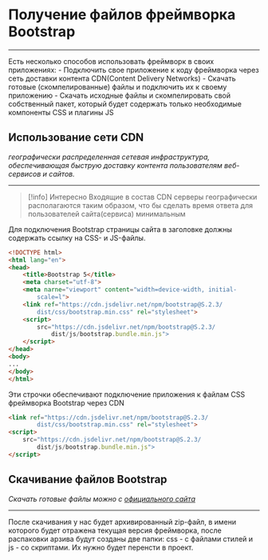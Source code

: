 # Получение файлов фреймворка Bootstrap
---

Есть несколько способов использовать фреймворк в своих приложениях:
	- Подключить свое приложение к коду фреймворка через сеть доставки контента CDN(Content Delivery Networks)
	- Скачать готовые (скомпелированные) файлы и подключить их к своему приложению
	- Скачать исходные файлы и скомпелировать свой собственный пакет, который будет содержать только необходимые компоненты CSS и плагины JS

## Использование сети CDN
_географически распределенная сетевая инфраструктура, обеспечивающая быструю доставку контента пользователям веб-сервисов и сайтов._

---
>[!info] Интересно
>Входящие в состав CDN серверы географически располагаются таким образом, что бы сделать время ответа для пользователей сайта(сервиса) минимальным

Для подключения Bootstrap страницы сайта в заголовке должны содержать ссылку на CSS- и JS-файлы.

```html
<!DOCTYPE html> 
<html lang="en"> 
<head> 
	<title>Bootstrap 5</title> 
	<meta charset="utf-8"> 
	<meta narne="viewport" content="width=device-width, initial-
		scale=l"> 
	<link ref="https://cdn.jsdelivr.net/npm/bootstrap@S.2.3/ 
		dist/css/bootstrap.min.css" rel="stylesheet"> 
	<script> 
		src="https://cdn.jsdelivr.net/npm/bootstrap@S.2.3/ 
			dist/js/bootstrap.bundle.min.js"> 
	</script> 
</head> 
<body>
...
</body> 
</html>
```
Эти строчки обеспечивают подключение приложения к файлам CSS фреймворка Bootstrap через CDN
```html
<link ref="https://cdn.jsdelivr.net/npm/bootstrap@S.2.3/ 
		dist/css/bootstrap.min.css" rel="stylesheet"> 
<script> 
	src="https://cdn.jsdelivr.net/npm/bootstrap@S.2.3/ 
		dist/js/bootstrap.bundle.min.js"> 
</script> 
```

## Скачивание файлов Bootstrap
_Скачать готовые файлы можно с [официального сайта](https://getbootstrap.com/docs/5.2/getting-started/download/)_

---
После скачивания у нас будет архивированный zip-файл, в имени которого будет отражена текущая версия фреймворка, после распаковки арзива будут созданы две папки: css - с файлами стилей и js - со скриптами. Их нужно будет перенсти в проект.
